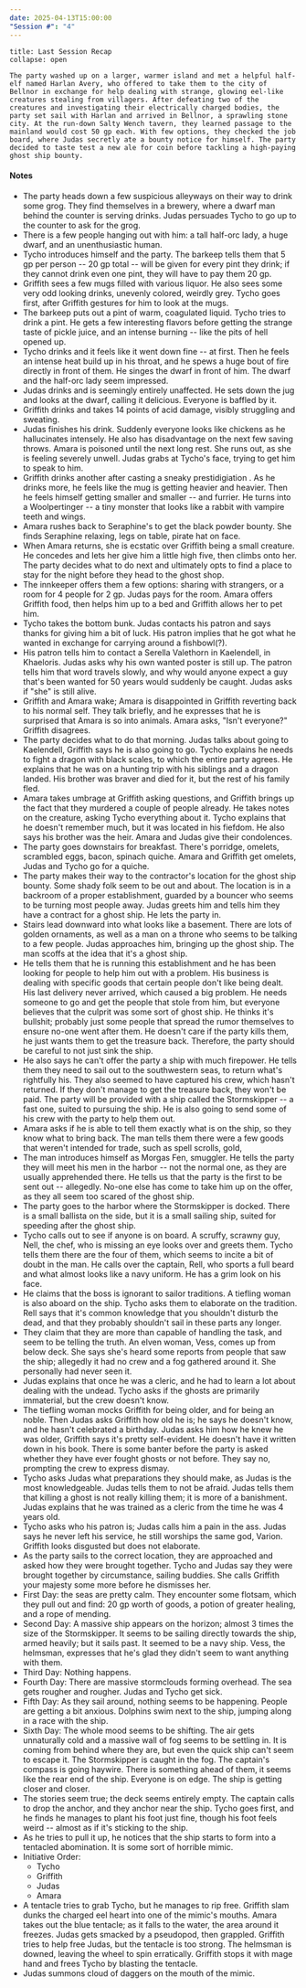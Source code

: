 ```yaml
---
date: 2025-04-13T15:00:00
"Session #": "4"
---
```

```ad-summary
title: Last Session Recap
collapse: open

The party washed up on a larger, warmer island and met a helpful half-elf named Harlan Avery, who offered to take them to the city of Bellnor in exchange for help dealing with strange, glowing eel-like creatures stealing from villagers. After defeating two of the creatures and investigating their electrically charged bodies, the party set sail with Harlan and arrived in Bellnor, a sprawling stone city. At the run-down Salty Wench tavern, they learned passage to the mainland would cost 50 gp each. With few options, they checked the job board, where Judas secretly ate a bounty notice for himself. The party decided to taste test a new ale for coin before tackling a high-paying ghost ship bounty.

```

#### Notes

-  The party heads down a few suspicious alleyways on their way to drink some grog. They find themselves in a brewery, where a dwarf man behind the counter is serving drinks. Judas persuades Tycho to go up to the counter to ask for the grog.
- There is a few people hanging out with him: a tall half-orc lady, a huge dwarf, and an unenthusiastic human.
- Tycho introduces himself and the party. The barkeep tells them that 5 gp per person -- 20 gp total -- will be given for every pint they drink; if they cannot drink even one pint, they will have to pay them 20 gp.
- Griffith sees a few mugs filled with various liquor. He also sees some very odd looking drinks, unevenly colored, weirdly grey. Tycho goes first, after Griffith gestures for him to look at the mugs.
- The barkeep puts out a pint of warm, coagulated liquid. Tycho tries to drink a pint. He gets a few interesting flavors before getting the strange taste of pickle juice, and an intense burning -- like the pits of hell opened up. 
- Tycho drinks and it feels like it went down fine -- at first. Then he feels an intense heat build up in his throat, and he spews a huge bout of fire directly in front of them. He singes the dwarf in front of him. The dwarf and the half-orc lady seem impressed.
- Judas drinks and is seemingly entirely unaffected. He sets down the jug and looks at the dwarf, calling it delicious. Everyone is baffled by it.
- Griffith drinks and takes 14 points of acid damage, visibly struggling and sweating.
- Judas finishes his drink. Suddenly everyone looks like chickens as he hallucinates intensely. He also has disadvantage on the next few saving throws. Amara is poisoned until the next long rest. She runs out, as she is feeling severely unwell. Judas grabs at Tycho's face, trying to get him to speak to him.
- Griffith drinks another after casting a sneaky prestidigiation . As he drinks more, he feels like the mug is getting heavier and heavier. Then he feels himself getting smaller and smaller -- and furrier. He turns into a Woolpertinger -- a tiny monster that looks like a rabbit with vampire teeth and wings. 
-  Amara rushes back to Seraphine's to get the black powder bounty. She finds Seraphine relaxing, legs on table, pirate hat on face. 
- When Amara returns, she is ecstatic over Griffith being a small creature. He concedes and lets her give him a little high five, then climbs onto her. The party decides what to do next and ultimately opts to find a place to stay for the night before they head to the ghost shop.
- The innkeeper offers them a few options: sharing with strangers, or a room for 4 people for 2 gp. Judas pays for the room. Amara offers Griffith food, then helps him up to a bed and Griffith allows her to pet him.
- Tycho takes the bottom bunk. Judas contacts his patron and says thanks for giving him a bit of luck. His patron implies that he got what he wanted in exchange for carrying around a fishbowl(?).
- His patron tells him to contact a Serella Valethorn in Kaelendell, in Khaeloris.  Judas asks why his own wanted poster is still up. The patron tells him that word travels slowly, and why would anyone expect a guy that's been wanted for 50 years would suddenly be caught. Judas asks if "she" is still alive.  
- Griffith and Amara wake; Amara is disappointed in Griffith reverting back to his normal self. They talk briefly, and he expresses that he is surprised that Amara is so into animals. Amara asks, "Isn't everyone?" Griffith disagrees.
- The party decides what to do that morning. Judas talks about going to Kaelendell, Griffith says he is also going to go. Tycho explains he needs to fight a dragon with black scales, to which the entire party agrees. He explains that he was on a hunting trip with his siblings and a dragon landed. His brother was braver and died for it, but the rest of his family fled. 
- Amara takes umbrage at Griffith asking questions, and Griffith brings up the fact that they murdered a couple of people already. He takes notes on the creature, asking Tycho everything about it. Tycho explains that he doesn't remember much, but it was located in his fiefdom. He also says his brother was the heir. Amara and Judas give their condolences.
- The party goes downstairs for breakfast. There's porridge, omelets, scrambled eggs, bacon, spinach quiche. Amara and Griffith get omelets, Judas and Tycho go for a quiche.
- The party makes their way to the contractor's location for the ghost ship bounty. Some shady folk seem to be out and about. The location is in a backroom of a proper establishment, guarded by a bouncer who seems to be turning most people away. Judas greets him and tells him they have a contract for a ghost ship. He lets the party in.
- Stairs lead downward into what looks like a basement. There are lots of golden ornaments, as well as a man on a throne who seems to be talking to a few people. Judas approaches him, bringing up the ghost ship. The man scoffs at the idea that it's a ghost ship.
- He tells them that he is running this establishment and he has been looking for people to help him out with a problem. His business is dealing with specific goods that certain people don't like being dealt. His last delivery never arrived, which caused a big problem. He needs someone to go and get the people that stole from him, but everyone believes that the culprit was some sort of ghost ship. He thinks it's bullshit; probably just some people that spread the rumor themselves to ensure no-one went after them. He doesn't care if the party kills them, he just wants them to get the treasure back. Therefore, the party should be careful to not just sink the ship.
- He also says he can't offer the party a ship with much firepower. He tells them they need to sail out to the southwestern seas, to return what's rightfully his. They also seemed to have captured his crew, which hasn't returned. If they don't manage to get the treasure back, they won't be paid. The party will be provided with a ship called the Stormskipper -- a fast one, suited to pursuing the ship. He is also going to send some of his crew with the party to help them out. 
- Amara asks if he is able to tell them exactly what is on the ship, so they know what to bring back. The man tells them there were a few goods that weren't intended for trade, such as spell scrolls, gold, 
- The man introduces himself as Morgas Fen, smuggler. He tells the party they will meet his men in the harbor -- not the normal one, as they are usually apprehended there. He tells us that the party is the first to be sent out -- allegedly. No-one else has come to take him up on the offer, as they all seem too scared of the ghost ship. 
- The party goes to the harbor where the Stormskipper is docked. There is a small ballista on the side, but it is a small sailing ship, suited for speeding after the ghost ship.
- Tycho calls out to see if anyone is on board. A scruffy, scrawny guy, Nell, the chef, who is missing an eye looks over and greets them. Tycho tells them there are the four of them, which seems to incite a bit of doubt in the man. He calls over the captain, Rell, who sports a full beard and what almost looks like a navy uniform. He has a grim look on his face. 
- He claims that the boss is ignorant to sailor traditions. A tiefling woman is also aboard on the ship. Tycho asks them to elaborate on the tradition. Rell says that it's common knowledge that you shouldn't disturb the dead, and that they probably shouldn't sail in these parts any longer. 
- They claim that they are more than capable of handling the task, and seem to be telling the truth. An elven woman, Vess, comes up from below deck. She says she's heard some reports from people that saw the ship; allegedly it had no crew and a fog gathered around it. She personally had never seen it. 
- Judas explains that once he was a cleric, and he had to learn a lot about dealing with the undead. Tycho asks if the ghosts are primarily immaterial, but the crew doesn't know. 
- The tiefling woman mocks Griffith for being older, and for being an noble. Then Judas asks Griffith how old he is; he says he doesn't know, and he hasn't celebrated a birthday. Judas asks him how he knew he was older, Griffith says it's pretty self-evident. He doesn't have it written down in his book. There is some banter before the party is asked whether they have ever fought ghosts or not before. They say no, prompting the crew to express dismay.
- Tycho asks Judas what preparations they should make, as Judas is the most knowledgeable. Judas tells them to not be afraid. Judas tells them that killing a ghost is not really killing them; it is more of a banishment. Judas explains that he was trained as a cleric from the time he was 4 years old.
- Tycho asks who his patron is; Judas calls him a pain in the ass. Judas says he never left his service, he still worships the same god, Varion. Griffith looks disgusted but does not elaborate.
- As the party sails to the correct location, they are approached and asked how they were brought together. Tycho and Judas say they were brought together by circumstance, sailing buddies. She calls Griffith your majesty some more before he dismisses her.
- First Day: the seas are pretty calm. They encounter some flotsam, which they pull out and find: 20 gp worth of goods, a potion of greater healing, and a rope of mending. 
- Second Day: A massive ship appears on the horizon; almost 3 times the size of the Stormskipper. It seems to be sailing directly towards the ship, armed heavily; but it sails past. It seemed to be a navy ship. Vess, the helmsman, expresses that he's glad they didn't seem to want anything with them.
- Third Day: Nothing happens.
- Fourth Day: There are massive stormclouds forming overhead. The sea gets rougher and rougher. Judas and Tycho get sick. 
- Fifth Day: As they sail around, nothing seems to be happening. People are getting a bit anxious. Dolphins swim next to the ship, jumping along in a race with the ship.
- Sixth Day: The whole mood seems to be shifting. The air gets unnaturally cold and a massive wall of fog seems to be settling in. It is coming from behind where they are, but even the quick ship can't seem to escape it. The Stormskipper is caught in the fog. The captain's compass is going haywire. There is something ahead of them, it seems like the rear end of the ship. Everyone is on edge. The ship is getting closer and closer. 
- The stories seem true; the deck seems entirely empty. The captain calls to drop the anchor, and they anchor near the ship. Tycho goes first, and he finds he manages to plant his foot just fine, though his foot feels weird -- almost as if it's sticking to the ship. 
- As he tries to pull it up, he notices that the ship starts to form into a tentacled abomination. It is some sort of horrible mimic.
- Initiative Order: 
	- Tycho
	- Griffith
	- Judas
	- Amara
- A tentacle tries to grab Tycho, but he manages to rip free. Griffith slam dunks the charged eel heart into one of the mimic's mouths. Amara takes out the blue tentacle; as it falls to the water, the area around it freezes. Judas gets smacked by a pseudopod, then grappled. Griffith tries to help free Judas, but the tentacle is too strong. The helmsman is downed, leaving the wheel to spin erratically. Griffith stops it with mage hand and frees Tycho by blasting the tentacle.
- Judas summons cloud of daggers on the mouth of the mimic. 